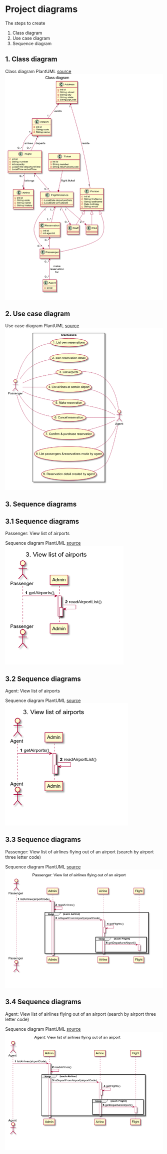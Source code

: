 # Project diagrams

The steps to create

1. Class diagram
2. Use case diagram
3. Sequence diagram

## 1. Class diagram

Class diagram PlantUML [source](plantuml/1-class-diagram.md)
![class-diagram](images/1-class-diagram.png)

## 2. Use case diagram

Use case diagram PlantUML [source](plantuml/2-use-case-diagram.md)
![use-case-diagram](images/2-use-case-diagram.png)

## 3. Sequence diagrams

## 3.1 Sequence diagrams

Passenger: View list of airports

Sequence diagram PlantUML [source](plantuml/3-1-sequence-diagram.md)
![class-diagram](images/3-1-sequence-diagram.png)

## 3.2 Sequence diagrams

Agent: View list of airports

Sequence diagram PlantUML [source](plantuml/3-2-sequence-diagram.md)
![class-diagram](images/3-2-sequence-diagram.png)

## 3.3 Sequence diagrams

Passenger: View list of airlines flying out of an airport (search by airport three letter code)

Sequence diagram PlantUML [source](plantuml/3-3-sequence-diagram.md)
![class-diagram](images/3-3-sequence-diagram.png)

## 3.4 Sequence diagrams

Agent: View list of airlines flying out of an airport (search by airport three letter code)

Sequence diagram PlantUML [source](plantuml/3-4-sequence-diagram.md)
![class-diagram](images/3-4-sequence-diagram.png)
